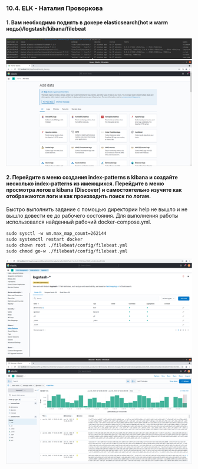 ### 10.4. ELK - Наталия Проворкова
#### 1. Вам необходимо поднять в докере elasticsearch(hot и warm ноды)/logstash/kibana/filebeat
![containers](imgs/containers.png)
![kibana](imgs/kibana.png)
#### 2. Перейдите в меню создания index-patterns в kibana и создайте несколько index-patterns из имеющихся. Перейдите в меню просмотра логов в kibana (Discover) и самостоятельно изучите как отображаются логи и как производить поиск по логам.
Быстро выполнить задание с помощью директории help не вышло и не вышло довести ее до рабочего состояния. Для выполнения работы использовался найденный рабочий docker-compose.yml.
```
sudo sysctl -w vm.max_map_count=262144
sudo systemctl restart docker
sudo chown root ./filebeat/config/filebeat.yml
sudo chmod go-w ./filebeat/config/filebeat.yml
```
![pattern-index](imgs/pattern-index.png)
![filter](imgs/filter.png)